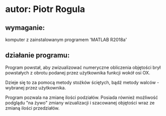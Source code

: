 # autor:	Piotr Rogula

## wymaganie:
komputer z zainstalowanym programem 'MATLAB R2018a'

## działanie programu:

 Program powstał, aby zwizualizować numeryczne obliczenia objętości
brył powstałych z obrotu podanej przez użytkownika funkcji wokół osi OX.

 Dzieje się to za pomocą metody stożków ściętych, bądź metody walców -
wybranej przez użytkownika.

 Program pozwala na zmianę ilości podziałów. Posiada również możliwość
podglądu "na żywo" zmiany wizualizacji i szacowanej objętości
wraz ze zmianą ilości przedziałów.

